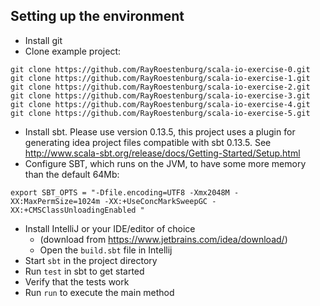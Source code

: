 Setting up the environment
-----------------------------------

 * Install git
 * Clone example project:
```
git clone https://github.com/RayRoestenburg/scala-io-exercise-0.git
git clone https://github.com/RayRoestenburg/scala-io-exercise-1.git
git clone https://github.com/RayRoestenburg/scala-io-exercise-2.git
git clone https://github.com/RayRoestenburg/scala-io-exercise-3.git
git clone https://github.com/RayRoestenburg/scala-io-exercise-4.git
git clone https://github.com/RayRoestenburg/scala-io-exercise-5.git
```

 * Install sbt. Please use version 0.13.5, this project uses a plugin for generating idea project files compatible with sbt 0.13.5. See http://www.scala-sbt.org/release/docs/Getting-Started/Setup.html
 * Configure SBT, which runs on the JVM, to have some more memory than the default 64Mb:
```
export SBT_OPTS = "-Dfile.encoding=UTF8 -Xmx2048M -XX:MaxPermSize=1024m -XX:+UseConcMarkSweepGC -XX:+CMSClassUnloadingEnabled "
```

 * Install IntelliJ or your IDE/editor of choice
     * (download from https://www.jetbrains.com/idea/download/)
     * Open the `build.sbt` file in Intellij
 * Start `sbt` in the project directory
 * Run `test` in sbt to get started
 * Verify that the tests work
 * Run `run` to execute the main method
